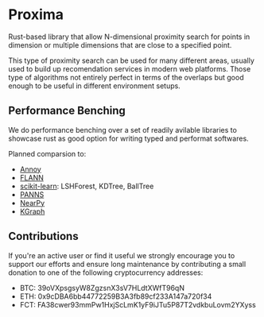 # Proxima

Rust-based library that allow N-dimensional proximity search for points in dimension or multiple dimensions that are close to a specified point.

This type of proximity search can be used for many different areas, usually used to build up recomendation services in modern web platforms. Those type of algorithms not entirely perfect in terms of the overlaps but good enough to be useful in different environment setups.


## Performance Benching

We do performance benching over a set of readily avilable libraries to  showcase rust as good option for writing typed and performat softwares.

Planned comparsion to:

* [Annoy](https://github.com/spotify/annoy)
* [FLANN](http://www.cs.ubc.ca/research/flann/)
* [scikit-learn](http://scikit-learn.org/stable/modules/neighbors.html): LSHForest, KDTree, BallTree
* [PANNS](https://github.com/ryanrhymes/panns)
* [NearPy](http://pixelogik.github.io/NearPy/)
* [KGraph](https://github.com/aaalgo/kgraph)


## Contributions

If you're an active user or find it useful we strongly encourage you to support our efforts and ensure long maintenance by contributing a small donation to one of the following cryptocurrency addresses:

- BTC: 39oVXpsgsyW8ZgzsnX3sV7HLdtXWfT96qN
- ETH: 0x9cDBA6bb44772259B3A3fb89cf233A147a720f34
- FCT: FA38cwer93mmPw1HxjScLmK1yF9iJTu5P87T2vdkbuLovm2YXyss
